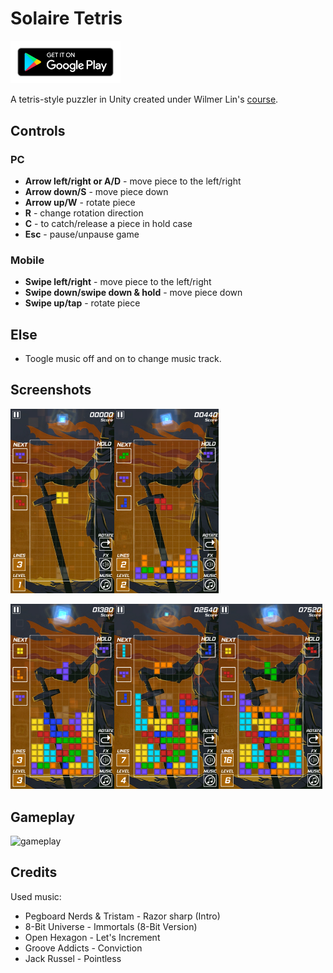 # Solaire Tetris

 <a href="https://play.google.com/store/apps/details?id=com.lateinit.apps.tetris"><img border="0" alt="Solaire Tetrix" src="Docs/Images/google-play-badge.png" width="35%" height="35%"></a>

A tetris-style puzzler in Unity created under Wilmer Lin's [course](https://www.udemy.com/course/make-a-tetris-style-puzzler-in-unity/).

## Controls

### PC

 - **Arrow left/right or A/D** - move piece to the left/right
 - **Arrow down/S** - move piece down
 - **Arrow up/W** - rotate piece
 - **R** - change rotation direction
 - **C** - to catch/release a piece in hold case
 - **Esc** - pause/unpause game

### Mobile

 - **Swipe left/right** - move piece to the left/right
 - **Swipe down/swipe down & hold** - move piece down
 - **Swipe up/tap** - rotate piece

## Else

 - Toogle music off and on to change music track.

## Screenshots

<img src="Docs/Images/Screenshot_1.png" width="33%"><img src="Docs/Images/Screenshot_2.png" width="33%">

<img src="Docs/Images/Screenshot_3.png" width="33%"><img src="Docs/Images/Screenshot_4.png" width="33%"><img src="Docs/Images/Screenshot_5.png" width="33%">


## Gameplay

![gameplay](Docs/Images/gameplay.gif)

## Credits

Used music:
 - Pegboard Nerds & Tristam - Razor sharp (Intro)
 - 8-Bit Universe - Immortals (8-Bit Version)
 - Open Hexagon - Let's Increment
 - Groove Addicts - Conviction
 - Jack Russel - Pointless

